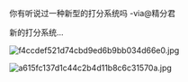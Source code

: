 你有听说过一种新型的打分系统吗 -via@精分君

新的打分系统...

![f4ccdef521d74cbd9ed6b9bb034d66e0.jpg](https://wxlzmt.github.io/cdn1/ext/qw/groups/30058/f4ccdef521d74cbd9ed6b9bb034d66e0.jpg)

![a615fc137d1c44c2b4d11b8c6c31570a.jpg](https://wxlzmt.github.io/cdn1/ext/qw/groups/30058/a615fc137d1c44c2b4d11b8c6c31570a.jpg)
